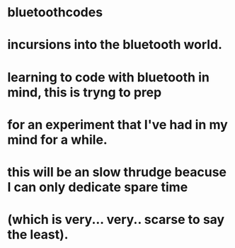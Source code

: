# bluetoothcodes
# incursions into the bluetooth world.
#
# learning to code with bluetooth in mind, this is tryng to prep
# for an experiment that I've had in my mind for a while.
# this will be an slow thrudge beacuse I can only dedicate spare time
# (which is very... very.. scarse to say the least).
